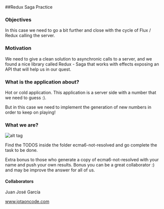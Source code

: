 ##Redux Saga Practice

### Objectives

In this case we need to go a bit further and close with the cycle of Flux / Redux calling the server.

### Motivation

We need to give a clean solution to asynchronic calls to a server, and we found a nice library called Redux - Saga that works with effects exposing an API that will help us in our quest.

### What is the application about?

Hot or cold application. This application is a server side with a number that we need to guess :).

But in this case we need to implement the generation of new numbers in order to keep on playing!

### What we are?

![alt tag](https://i.ytimg.com/vi/bzAMiW00NSY/hqdefault.jpg)

Find the TODOS inside the folder ecma6-not-resolved and go complete the task to be done.

Extra bonus to those who generate a copy of ecma6-not-resolved with your name and push your own results. Bonus you can be a great collaborator :) and may be improve the answer for all of us.

#### Collaborators

Juan José García

www.jotaoncode.com
